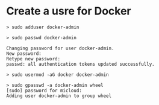 # Create a usre for Docker


```shell
> sudo adduser docker-admin

```

```shell
> sudo passwd docker-admin

Changing password for user docker-admin.
New password:
Retype new password:
passwd: all authentication tokens updated successfully.

```

```shell
> sudo usermod -aG docker docker-admin

```

```shell
> sudo gpasswd -a docker-admin wheel
[sudo] password for micloud:
Adding user docker-admin to group wheel
```
